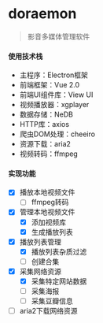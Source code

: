 # doraemon

> 影音多媒体管理软件

#### 使用技术栈
- 主程序：Electron框架
- 前端框架：Vue 2.0
- 前端UI组件库：View UI
- 视频播放器：xgplayer
- 数据存储：NeDB
- HTTP库：axios
- 爬虫DOM处理：cheeiro
- 资源下载：aria2
- 视频转码：ffmpeg

#### 实现功能
- [x] 播放本地视频文件
  - [ ] ffmpeg转码
- [x] 管理本地视频文件
  - [x] 添加视频库
  - [x] 生成播放列表
- [x] 播放列表管理
  - [x] 播放列表杂质过滤
  - [ ] 创建合集
- [x] 采集网络资源
  - [x] 采集特定网站数据
  - [ ] 采集海报
  - [ ] 采集豆瓣信息
- [ ] aria2下载网络资源
